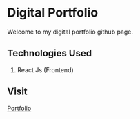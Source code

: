 # Digital Portfolio

Welcome to my digital portfolio github page.

## Technologies Used

1. React Js (Frontend)

## Visit

[Portfolio](https://deepshah.in/)
